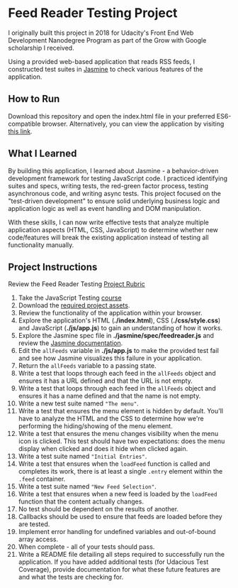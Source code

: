 Feed Reader Testing Project
===============================
I originally built this project in 2018 for Udacity's Front End Web Development Nanodegree Program as part of the Grow with Google scholarship I received.

Using a provided web-based application that reads RSS feeds, I constructed test suites in [Jasmine](http://jasmine.github.io/) to check various features of the application.


## How to Run

Download this repository and open the index.html file in your preferred ES6-compatible browser. Alternatively, you can view the application by visiting [this link](https://noellekinseydev.github.io/FEND-2018/feed-reader-testing/).

## What I Learned

By building this application, I learned about Jasmine - a behavior-driven development framework for testing JavaScript code. I practiced identifying suites and specs, writing tests, the red-green factor process, testing asynchronous code, and writing async tests. This project focused on the "test-driven development" to ensure solid underlying business logic and application logic as well as event handling and DOM manipulation. 

With these skills, I can now write effective tests that analyze multiple application aspects (HTML, CSS, JavaScript) to determine whether new code/features will break the existing application instead of testing all functionality manually. 

## Project Instructions

Review the Feed Reader Testing [Project Rubric](https://review.udacity.com/#!/projects/3442558598/rubric)

1. Take the JavaScript Testing [course](https://www.udacity.com/course/ud549)
2. Download the [required project assets](http://github.com/udacity/frontend-nanodegree-feedreader).
3. Review the functionality of the application within your browser.
4. Explore the application's HTML (**./index.html**), CSS (**./css/style.css**) and JavaScript (**./js/app.js**) to gain an understanding of how it works.
5. Explore the Jasmine spec file in **./jasmine/spec/feedreader.js** and review the [Jasmine documentation](http://jasmine.github.io).
6. Edit the `allFeeds` variable in **./js/app.js** to make the provided test fail and see how Jasmine visualizes this failure in your application.
7. Return the `allFeeds` variable to a passing state.
8. Write a test that loops through each feed in the `allFeeds` object and ensures it has a URL defined and that the URL is not empty.
9. Write a test that loops through each feed in the `allFeeds` object and ensures it has a name defined and that the name is not empty.
10. Write a new test suite named `"The menu"`.
11. Write a test that ensures the menu element is hidden by default. You'll have to analyze the HTML and the CSS to determine how we're performing the hiding/showing of the menu element.
12. Write a test that ensures the menu changes visibility when the menu icon is clicked. This test should have two expectations: does the menu display when clicked and does it hide when clicked again.
13. Write a test suite named `"Initial Entries"`.
14. Write a test that ensures when the `loadFeed` function is called and completes its work, there is at least a single `.entry` element within the `.feed` container.
15. Write a test suite named `"New Feed Selection"`.
16. Write a test that ensures when a new feed is loaded by the `loadFeed` function that the content actually changes.
17. No test should be dependent on the results of another.
18. Callbacks should be used to ensure that feeds are loaded before they are tested.
19. Implement error handling for undefined variables and out-of-bound array access.
20. When complete - all of your tests should pass. 
21. Write a README file detailing all steps required to successfully run the application. If you have added additional tests (for Udacious Test Coverage),  provide documentation for what these future features are and what the tests are checking for.
